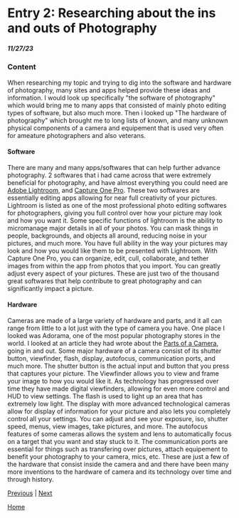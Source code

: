 # Entry 2: Researching about the ins and outs of Photography
##### 11/27/23

### Content
When researching my topic and trying to dig into the software and hardware of photography, many sites and apps helped provide these ideas and information.  I would look up specifically "the software of photography" which would bring me to many apps that consisted of mainly photo editing types of software, but also much more.  Then i looked up "The hardware of photography" which brought me to long lists of known, and many unknown physical components of a camera and equipement that is used very often for ameature photographers and also veterans.

#### Software
There are many and many apps/softwares that can help further advance photography.  2 softwares that i had came across that were extremely beneficial for photography, and have almost everything you could need are [Adobe Lightroom](https://www.adobe.com/products/photoshop-lightroom/campaign/pricing.html?gclid=Cj0KCQiA35urBhDCARIsAOU7QwlFmQiXzq_DqQQRjY5X2LYoNmddF8mhZY88qYH_NvGlPsgrRmQ82kkaAqGIEALw_wcB&sdid=KKTJE&mv=search&ef_id=Cj0KCQiA35urBhDCARIsAOU7QwlFmQiXzq_DqQQRjY5X2LYoNmddF8mhZY88qYH_NvGlPsgrRmQ82kkaAqGIEALw_wcB:G:s&s_kwcid=AL!3085!3!677050899114!e!!g!!adobe%20lightroom!1712238382!67643557900&mv=search&gad_source=1), and [Capture One Pro](https://www.captureone.com/en/products/capture-one-pro).  These two softwares are essentially editing apps allowing for near full creativity of your pictures.  Lightroom is listed as one of the most professional photo editing softwares for photographers, giving you full control over how your picture may look and how you want it.  Some specific functions of lightroom is the ability to micromanage major details in all of your photos.  You can mask things in people, backgrounds, and objects all around, reducing noise in your pictures, and much more.  You have full ability in the way your pictures may look and how you would like them to be presented with Lightroom.  With Capture One Pro, you can organize, edit, cull, collaborate, and tether images from within the app from photos that you import.  You can greatly adjust every aspect of your pictures.  These are just two of the thousand great softwares that help contribute to great photography and can significantly impact a picture.

#### Hardware
Cameras are made of a large variety of hardware and parts, and it all can range from little to a lot just with the type of camera you have.  One place I looked was Adorama, one of the most popular photography stores in the world.  I looked at an article they had wrote about the [Parts of a Camera](https://www.adorama.com/alc/parts-of-a-camera/#:~:text=The%20seven%20basic%20parts%20of,to%20capture%20and%20store%20photographs), going in and out.  Some major hardware of a camera consist of its shutter button, viewfinder, flash, display, autofocus, communication ports, and much more.  The shutter button is the actual input and button that you press that captures your picture.  The Viewfinder allows you to view and frame your image to how you would like it.  As technology has progressed over time they have made digital viewfinders, allowing for even more control and HUD to view settings.  The flash is used to light up an area that has extremely low light.  The display with more advanced technological cameras allow for display of information for your picture and also lets you completely control all your settings.  You can adjust and see your exposure, iso, shutter speed, menus, view images, take pictures, and more.  The autofocus features of some cameras allows the system and lens to automatically focus on a target that you want and stay stuck to it.  The communication ports are essential for things such as transfering over pictures, attach equipement to benefit your photography to your camera, mics, etc.  These are just a few of the hardware that consist inside the camera and and there have been many more inventions to the hardware of camera and its technology over time and through history.














[Previous](entry01.md) | [Next](entry03.md)

[Home](../README.md)

